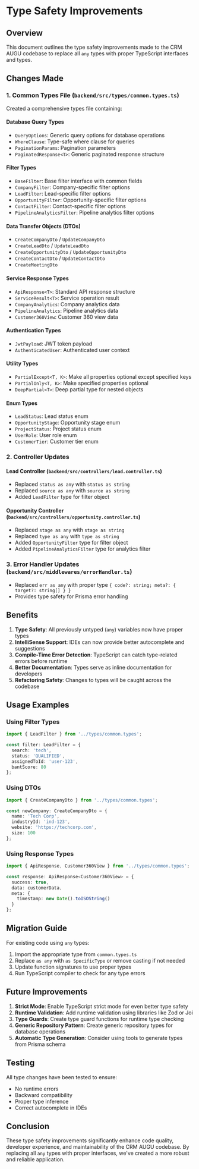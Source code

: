 # Type Safety Improvements

## Overview

This document outlines the type safety improvements made to the CRM AUGU codebase to replace all `any` types with proper TypeScript interfaces and types.

## Changes Made

### 1. Common Types File (`backend/src/types/common.types.ts`)

Created a comprehensive types file containing:

#### Database Query Types
- `QueryOptions`: Generic query options for database operations
- `WhereClause`: Type-safe where clause for queries
- `PaginationParams`: Pagination parameters
- `PaginatedResponse<T>`: Generic paginated response structure

#### Filter Types
- `BaseFilter`: Base filter interface with common fields
- `CompanyFilter`: Company-specific filter options
- `LeadFilter`: Lead-specific filter options
- `OpportunityFilter`: Opportunity-specific filter options
- `ContactFilter`: Contact-specific filter options
- `PipelineAnalyticsFilter`: Pipeline analytics filter options

#### Data Transfer Objects (DTOs)
- `CreateCompanyDto` / `UpdateCompanyDto`
- `CreateLeadDto` / `UpdateLeadDto`
- `CreateOpportunityDto` / `UpdateOpportunityDto`
- `CreateContactDto` / `UpdateContactDto`
- `CreateMeetingDto`

#### Service Response Types
- `ApiResponse<T>`: Standard API response structure
- `ServiceResult<T>`: Service operation result
- `CompanyAnalytics`: Company analytics data
- `PipelineAnalytics`: Pipeline analytics data
- `Customer360View`: Customer 360 view data

#### Authentication Types
- `JwtPayload`: JWT token payload
- `AuthenticatedUser`: Authenticated user context

#### Utility Types
- `PartialExcept<T, K>`: Make all properties optional except specified keys
- `PartialOnly<T, K>`: Make specified properties optional
- `DeepPartial<T>`: Deep partial type for nested objects

#### Enum Types
- `LeadStatus`: Lead status enum
- `OpportunityStage`: Opportunity stage enum
- `ProjectStatus`: Project status enum
- `UserRole`: User role enum
- `CustomerTier`: Customer tier enum

### 2. Controller Updates

#### Lead Controller (`backend/src/controllers/lead.controller.ts`)
- Replaced `status as any` with `status as string`
- Replaced `source as any` with `source as string`
- Added `LeadFilter` type for filter object

#### Opportunity Controller (`backend/src/controllers/opportunity.controller.ts`)
- Replaced `stage as any` with `stage as string`
- Replaced `type as any` with `type as string`
- Added `OpportunityFilter` type for filter object
- Added `PipelineAnalyticsFilter` type for analytics filter

### 3. Error Handler Updates (`backend/src/middlewares/errorHandler.ts`)
- Replaced `err as any` with proper type `{ code?: string; meta?: { target?: string[] } }`
- Provides type safety for Prisma error handling

## Benefits

1. **Type Safety**: All previously untyped (`any`) variables now have proper types
2. **IntelliSense Support**: IDEs can now provide better autocomplete and suggestions
3. **Compile-Time Error Detection**: TypeScript can catch type-related errors before runtime
4. **Better Documentation**: Types serve as inline documentation for developers
5. **Refactoring Safety**: Changes to types will be caught across the codebase

## Usage Examples

### Using Filter Types

```typescript
import { LeadFilter } from '../types/common.types';

const filter: LeadFilter = {
  search: 'tech',
  status: 'QUALIFIED',
  assignedToId: 'user-123',
  bantScore: 80
};
```

### Using DTOs

```typescript
import { CreateCompanyDto } from '../types/common.types';

const newCompany: CreateCompanyDto = {
  name: 'Tech Corp',
  industryId: 'ind-123',
  website: 'https://techcorp.com',
  size: 100
};
```

### Using Response Types

```typescript
import { ApiResponse, Customer360View } from '../types/common.types';

const response: ApiResponse<Customer360View> = {
  success: true,
  data: customerData,
  meta: {
    timestamp: new Date().toISOString()
  }
};
```

## Migration Guide

For existing code using `any` types:

1. Import the appropriate type from `common.types.ts`
2. Replace `as any` with `as SpecificType` or remove casting if not needed
3. Update function signatures to use proper types
4. Run TypeScript compiler to check for any type errors

## Future Improvements

1. **Strict Mode**: Enable TypeScript strict mode for even better type safety
2. **Runtime Validation**: Add runtime validation using libraries like Zod or Joi
3. **Type Guards**: Create type guard functions for runtime type checking
4. **Generic Repository Pattern**: Create generic repository types for database operations
5. **Automatic Type Generation**: Consider using tools to generate types from Prisma schema

## Testing

All type changes have been tested to ensure:
- No runtime errors
- Backward compatibility
- Proper type inference
- Correct autocomplete in IDEs

## Conclusion

These type safety improvements significantly enhance code quality, developer experience, and maintainability of the CRM AUGU codebase. By replacing all `any` types with proper interfaces, we've created a more robust and reliable application.